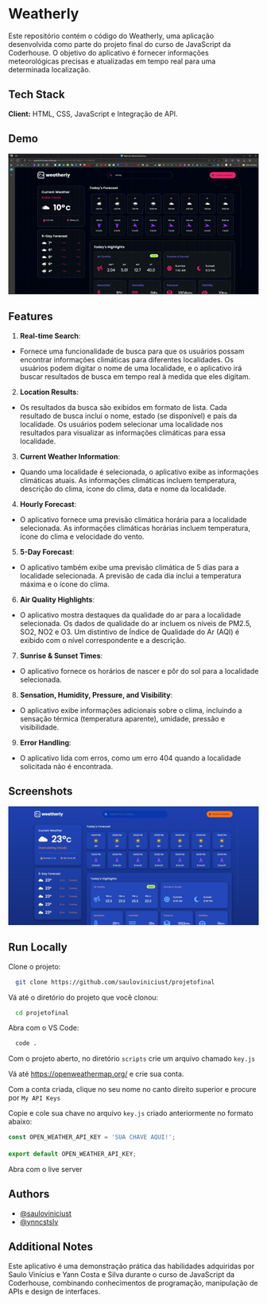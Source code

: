 # Weatherly

Este repositório contém o código do Weatherly, uma aplicação desenvolvida como parte do projeto final do curso de JavaScript da Coderhouse. O objetivo do aplicativo é fornecer informações meteorológicas precisas e atualizadas em tempo real para uma determinada localização.

## Tech Stack

**Client:** HTML, CSS, JavaScript e Integração de API.

## Demo

![Gif de demo do projeto](assets/images/weatherly/Weatherly.gif)

## Features

1. <b>Real-time Search</b>:

- Fornece uma funcionalidade de busca para que os usuários possam encontrar informações climáticas para diferentes localidades. Os usuários podem digitar o nome de uma localidade, e o aplicativo irá buscar resultados de busca em tempo real à medida que eles digitam.

2. <b>Location Results</b>:

- Os resultados da busca são exibidos em formato de lista. Cada resultado de busca inclui o nome, estado (se disponível) e país da localidade. Os usuários podem selecionar uma localidade nos resultados para visualizar as informações climáticas para essa localidade.

3. <b>Current Weather Information</b>:

- Quando uma localidade é selecionada, o aplicativo exibe as informações climáticas atuais. As informações climáticas incluem temperatura, descrição do clima, ícone do clima, data e nome da localidade.

4. <b>Hourly Forecast</b>:

- O aplicativo fornece uma previsão climática horária para a localidade selecionada. As informações climáticas horárias incluem temperatura, ícone do clima e velocidade do vento.

5. <b>5-Day Forecast</b>:

- O aplicativo também exibe uma previsão climática de 5 dias para a localidade selecionada. A previsão de cada dia inclui a temperatura máxima e o ícone do clima.

6. <b>Air Quality Highlights</b>:

- O aplicativo mostra destaques da qualidade do ar para a localidade selecionada. Os dados de qualidade do ar incluem os níveis de PM2.5, SO2, NO2 e O3. Um distintivo de Índice de Qualidade do Ar (AQI) é exibido com o nível correspondente e a descrição.

7. <b>Sunrise & Sunset Times</b>:

- O aplicativo fornece os horários de nascer e pôr do sol para a localidade selecionada.

8. <b>Sensation, Humidity, Pressure, and Visibility</b>:

- O aplicativo exibe informações adicionais sobre o clima, incluindo a sensação térmica (temperatura aparente), umidade, pressão e visibilidade.

9. <b>Error Handling</b>:

- O aplicativo lida com erros, como um erro 404 quando a localidade solicitada não é encontrada.

## Screenshots

![App Screenshot](./assets/images/weatherly/screenshot.jpeg)

## Run Locally

Clone o projeto:

```bash
  git clone https://github.com/sauloviniciust/projetofinal
```

Vá até o diretório do projeto que você clonou:

```bash
  cd projetofinal
```

Abra com o VS Code:

```bash
  code .
```

Com o projeto aberto, no diretório `scripts` crie um arquivo chamado `key.js`

Vá até https://openweathermap.org/ e crie sua conta.

Com a conta criada, clique no seu nome no canto direito superior e procure por `My API Keys`

Copie e cole sua chave no arquivo `key.js` criado anteriormente no formato abaixo:

```javascript
const OPEN_WEATHER_API_KEY = 'SUA CHAVE AQUI!';

export default OPEN_WEATHER_API_KEY;
```

Abra com o live server

## Authors

- [@sauloviniciust](https://www.github.com/sauloviniciust)
- [@ynncstslv](https://www.github.com/ynncstlsv)

## Additional Notes

Este aplicativo é uma demonstração prática das habilidades adquiridas por Saulo Vinícius e Yann Costa e Silva durante o curso de JavaScript da Coderhouse, combinando conhecimentos de programação, manipulação de APIs e design de interfaces.
